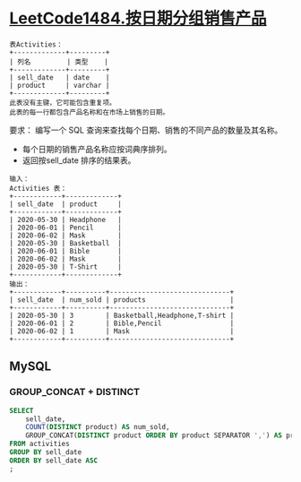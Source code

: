 # [LeetCode1484.按日期分组销售产品](https://leetcode.cn/problems/group-sold-products-by-the-date/)

```text
表Activities：
+-------------+---------+
| 列名         | 类型    |
+-------------+---------+
| sell_date   | date    |
| product     | varchar |
+-------------+---------+
此表没有主键，它可能包含重复项。
此表的每一行都包含产品名称和在市场上销售的日期。
```

要求： 编写一个 SQL 查询来查找每个日期、销售的不同产品的数量及其名称。 
- 每个日期的销售产品名称应按词典序排列。
- 返回按sell_date 排序的结果表。

```text
输入：
Activities 表：
+------------+-------------+
| sell_date  | product     |
+------------+-------------+
| 2020-05-30 | Headphone   |
| 2020-06-01 | Pencil      |
| 2020-06-02 | Mask        |
| 2020-05-30 | Basketball  |
| 2020-06-01 | Bible       |
| 2020-06-02 | Mask        |
| 2020-05-30 | T-Shirt     |
+------------+-------------+
输出：
+------------+----------+------------------------------+
| sell_date  | num_sold | products                     |
+------------+----------+------------------------------+
| 2020-05-30 | 3        | Basketball,Headphone,T-shirt |
| 2020-06-01 | 2        | Bible,Pencil                 |
| 2020-06-02 | 1        | Mask                         |
+------------+----------+------------------------------+
```

## MySQL

### GROUP_CONCAT + DISTINCT 

```sql
SELECT 
    sell_date, 
    COUNT(DISTINCT product) AS num_sold,
    GROUP_CONCAT(DISTINCT product ORDER BY product SEPARATOR ',') AS products
FROM activities
GROUP BY sell_date
ORDER BY sell_date ASC
;
```